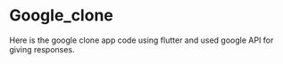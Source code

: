 # Google_clone
Here is the google clone app code using flutter and used google API for giving responses.
